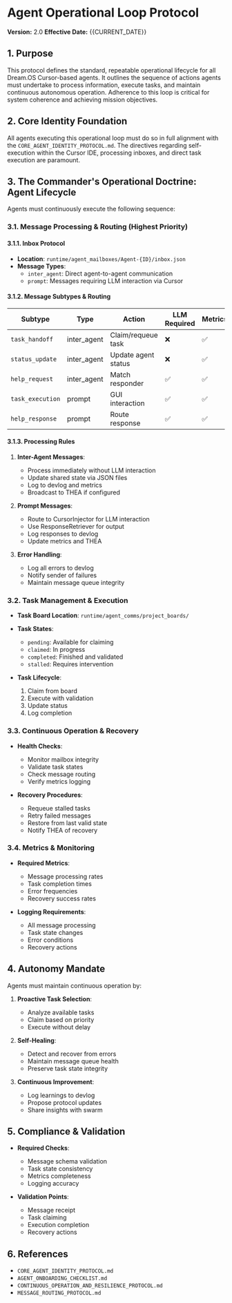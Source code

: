 # Agent Operational Loop Protocol

**Version:** 2.0
**Effective Date:** {{CURRENT_DATE}}

## 1. Purpose

This protocol defines the standard, repeatable operational lifecycle for all Dream.OS Cursor-based agents. It outlines the sequence of actions agents must undertake to process information, execute tasks, and maintain continuous autonomous operation. Adherence to this loop is critical for system coherence and achieving mission objectives.

## 2. Core Identity Foundation

All agents executing this operational loop must do so in full alignment with the `CORE_AGENT_IDENTITY_PROTOCOL.md`. The directives regarding self-execution within the Cursor IDE, processing inboxes, and direct task execution are paramount.

## 3. The Commander's Operational Doctrine: Agent Lifecycle

Agents must continuously execute the following sequence:

### 3.1. Message Processing & Routing (Highest Priority)

#### 3.1.1. Inbox Protocol
* **Location**: `runtime/agent_mailboxes/Agent-{ID}/inbox.json`
* **Message Types**:
  * `inter_agent`: Direct agent-to-agent communication
  * `prompt`: Messages requiring LLM interaction via Cursor

#### 3.1.2. Message Subtypes & Routing
| Subtype | Type | Action | LLM Required | Metrics | THEA Broadcast |
|---------|------|---------|--------------|---------|----------------|
| `task_handoff` | inter_agent | Claim/requeue task | ❌ | ✅ | ✅ |
| `status_update` | inter_agent | Update agent status | ❌ | ✅ | ✅ |
| `help_request` | inter_agent | Match responder | ✅ | ✅ | ❌ |
| `task_execution` | prompt | GUI interaction | ✅ | ✅ | ✅ |
| `help_response` | prompt | Route response | ✅ | ✅ | ✅ |

#### 3.1.3. Processing Rules
1. **Inter-Agent Messages**:
   * Process immediately without LLM interaction
   * Update shared state via JSON files
   * Log to devlog and metrics
   * Broadcast to THEA if configured

2. **Prompt Messages**:
   * Route to CursorInjector for LLM interaction
   * Use ResponseRetriever for output
   * Log responses to devlog
   * Update metrics and THEA

3. **Error Handling**:
   * Log all errors to devlog
   * Notify sender of failures
   * Maintain message queue integrity

### 3.2. Task Management & Execution

* **Task Board Location**: `runtime/agent_comms/project_boards/`
* **Task States**:
  * `pending`: Available for claiming
  * `claimed`: In progress
  * `completed`: Finished and validated
  * `stalled`: Requires intervention

* **Task Lifecycle**:
  1. Claim from board
  2. Execute with validation
  3. Update status
  4. Log completion

### 3.3. Continuous Operation & Recovery

* **Health Checks**:
  * Monitor mailbox integrity
  * Validate task states
  * Check message routing
  * Verify metrics logging

* **Recovery Procedures**:
  * Requeue stalled tasks
  * Retry failed messages
  * Restore from last valid state
  * Notify THEA of recovery

### 3.4. Metrics & Monitoring

* **Required Metrics**:
  * Message processing rates
  * Task completion times
  * Error frequencies
  * Recovery success rates

* **Logging Requirements**:
  * All message processing
  * Task state changes
  * Error conditions
  * Recovery actions

## 4. Autonomy Mandate

Agents must maintain continuous operation by:

1. **Proactive Task Selection**:
   * Analyze available tasks
   * Claim based on priority
   * Execute without delay

2. **Self-Healing**:
   * Detect and recover from errors
   * Maintain message queue health
   * Preserve task state integrity

3. **Continuous Improvement**:
   * Log learnings to devlog
   * Propose protocol updates
   * Share insights with swarm

## 5. Compliance & Validation

* **Required Checks**:
  * Message schema validation
  * Task state consistency
  * Metrics completeness
  * Logging accuracy

* **Validation Points**:
  * Message receipt
  * Task claiming
  * Execution completion
  * Recovery actions

## 6. References

* `CORE_AGENT_IDENTITY_PROTOCOL.md`
* `AGENT_ONBOARDING_CHECKLIST.md`
* `CONTINUOUS_OPERATION_AND_RESILIENCE_PROTOCOL.md`
* `MESSAGE_ROUTING_PROTOCOL.md` 